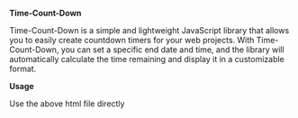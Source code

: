 <strong>Time-Count-Down</strong>

<p>Time-Count-Down is a simple and lightweight JavaScript library that allows you to easily create countdown timers for your web projects. With Time-Count-Down, you can set a specific end date and time, and the library will automatically calculate the time remaining and display it in a customizable format.<p/>

<strong>Usage</strong>

<p> Use the above html file directly </p>
